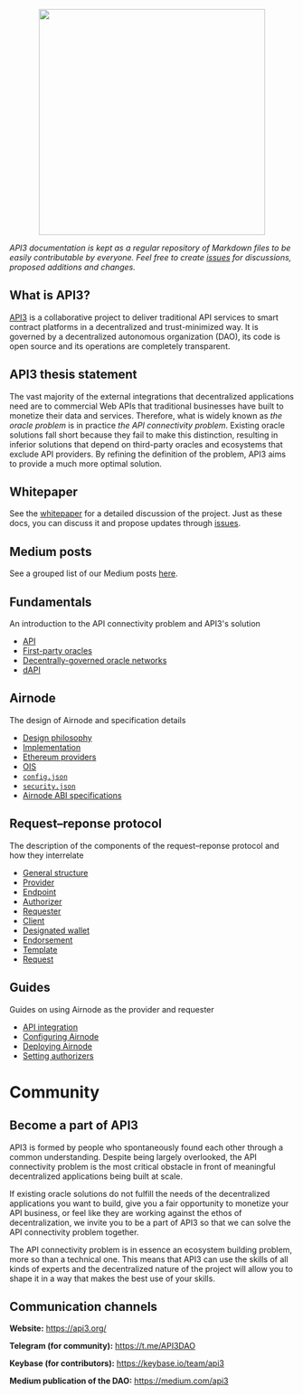 <p align="center">
  <img src="https://github.com/clc-group/api3-docs/raw/master/figures/api3.png" width="400" />
</p>

*API3 documentation is kept as a regular repository of Markdown files to be easily contributable by everyone.
Feel free to create [issues](https://github.com/api3dao/api3-docs/issues) for discussions, proposed additions and changes.*

## What is API3?

[API3](https://api3.org/) is a collaborative project to deliver traditional API services to smart contract platforms in a decentralized and trust-minimized way.
It is governed by a decentralized autonomous organization (DAO), its code is open source and its operations are completely transparent.

## API3 thesis statement

The vast majority of the external integrations that decentralized applications need are to commercial Web APIs that traditional businesses have built to monetize their data and services.
Therefore, what is widely known as *the oracle problem* is in practice *the API connectivity problem*.
Existing oracle solutions fall short because they fail to make this distinction, resulting in inferior solutions that depend on third-party oracles and ecosystems that exclude API providers.
By refining the definition of the problem, API3 aims to provide a much more optimal solution.

## Whitepaper

See the [whitepaper](https://raw.githubusercontent.com/api3dao/api3-whitepaper/master/api3-whitepaper.pdf) for a detailed discussion of the project.
Just as these docs, you can discuss it and propose updates through [issues](https://github.com/api3dao/api3-whitepaper/issues).

## Medium posts

See a grouped list of our Medium posts [here](/medium.md).

## Fundamentals

An introduction to the API connectivity problem and API3's solution

- [API](/fundamentals/api.md)
- [First-party oracles](/fundamentals/first-party-oracles.md)
- [Decentrally-governed oracle networks](/fundamentals/decentrally-governed-oracle-networks.md)
- [dAPI](/fundamentals/dapi.md)

## Airnode

The design of Airnode and specification details

- [Design philosophy](/airnode/design-philosophy.md)
- [Implementation](/airnode/implementation.md)
- [Ethereum providers](/airnode/ethereum-providers.md)
- [OIS](/airnode/ois.md)
- [`config.json`](/airnode/config-json.md)
- [`security.json`](/airnode/security-json.md)
- [Airnode ABI specifications](/airnode/airnode-abi-specifications.md)

## Request–reponse protocol

The description of the components of the request–reponse protocol and how they interrelate

- [General structure](/request-response-protocol/general-structure.md)
- [Provider](/request-response-protocol/provider.md)
- [Endpoint](/request-response-protocol/endpoint.md)
- [Authorizer](/request-response-protocol/authorizer.md)
- [Requester](/request-response-protocol/requester.md)
- [Client](/request-response-protocol/client.md)
- [Designated wallet](/request-response-protocol/designated-wallet.md)
- [Endorsement](/request-response-protocol/endorsement.md)
- [Template](/request-response-protocol/template.md)
- [Request](/request-response-protocol/request.md)

## Guides

Guides on using Airnode as the provider and requester

- [API integration](/guides/api-integration.md)
- [Configuring Airnode](/guides/configuring-airnode.md)
- [Deploying Airnode](/guides/deploying-airnode.md)
- [Setting authorizers](/guides/setting-authorizers.md)

# Community

## Become a part of API3

API3 is formed by people who spontaneously found each other through a common understanding.
Despite being largely overlooked, the API connectivity problem is the most critical obstacle in front of meaningful decentralized applications being built at scale.

If existing oracle solutions do not fulfill the needs of the decentralized applications you want to build, give you a fair opportunity to monetize your API business, or feel like they are working against the ethos of decentralization, we invite you to be a part of API3 so that we can solve the API connectivity problem together.

The API connectivity problem is in essence an ecosystem building problem, more so than a technical one.
This means that API3 can use the skills of all kinds of experts and the decentralized nature of the project will allow you to shape it in a way that makes the best use of your skills.

## Communication channels

**Website:** https://api3.org/

**Telegram (for community):** https://t.me/API3DAO

**Keybase (for contributors):** https://keybase.io/team/api3

**Medium publication of the DAO:** https://medium.com/api3
